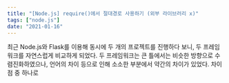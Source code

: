 ```yaml
---
title: "[Node.js] require()에서 절대경로 사용하기 (외부 라이브러리 x)"
tags: ["node.js"]
date: "2021-01-16"
---
```


최근 Node.js와 Flask를 이용해 동시에 두 개의 프로젝트를 진행하다 보니, 두 프레임워크를 자연스럽게 비교하게 되었다. 두 프레임워크는 큰 틀에서는 비슷한 방향으로 수렴진화하였으나, 언어의 차이 등으로 인해 소소한 부분에서 약간의 차이가 있었다. 차이점 중 하나로 